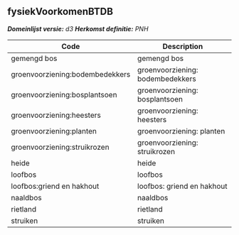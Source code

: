 ## fysiekVoorkomenBTDB

*__Domeinlijst versie:__ d3*
*__Herkomst definitie:__ PNH*

|__Code__ |__Description__	|
|	---	|	---	|
| gemengd bos | gemengd bos |
| groenvoorziening:bodembedekkers | groenvoorziening: bodembedekkers |
| groenvoorziening:bosplantsoen | groenvoorziening: bosplantsoen |
| groenvoorziening:heesters | groenvoorziening: heesters |
| groenvoorziening:planten | groenvoorziening: planten |
| groenvoorziening:struikrozen | groenvoorziening: struikrozen |
| heide | heide |
| loofbos | loofbos |
| loofbos:griend en hakhout | loofbos: griend en hakhout |
| naaldbos | naaldbos |
| rietland | rietland |
| struiken | struiken |
